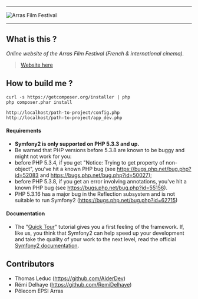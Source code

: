 ***

![Arras Film Festival](http://arras-film-festival.fr/bundles/ressources/img/arras-film-festival.png "Arras Film Festival")

***

What is this ?
--------------

*Online website of the Arras Film Festival (French & international cinema).*

> [Website here](http://arras-film-festival.fr)

How to build me ?
-----------------

```
curl -s https://getcomposer.org/installer | php
php composer.phar install
```

```
http://localhost/path-to-project/config.php
http://localhost/path-to-project/app_dev.php
```

#### Requirements

 * **Symfony2 is only supported on PHP 5.3.3 and up.**
 * Be warned that PHP versions before 5.3.8 are known to be buggy and might not work for you:
 * before PHP 5.3.4, if you get "Notice: Trying to get property of non-object", you've hit a known PHP bug (see https://bugs.php.net/bug.php?id=52083 and https://bugs.php.net/bug.php?id=50027);
 * before PHP 5.3.8, if you get an error involving annotations, you've hit a known PHP bug (see https://bugs.php.net/bug.php?id=55156).
 * PHP 5.3.16 has a major bug in the Reflection subsystem and is not suitable to run Symfony2 (https://bugs.php.net/bug.php?id=62715)

#### Documentation

 * The "[Quick Tour](http://symfony.com/get_started)" tutorial gives you a first feeling of the framework. If, like us, you think that Symfony2 can help speed up your development and take the quality of your work to the next level, read the official [Symfony2 documentation](http://symfony.com/doc/current).

Contributors
------------

 * Thomas Leduc (https://github.com/AlderDev)
 * Rémi Delhaye (https://github.com/RemiDelhaye)
 * Pôlecom EPSI Arras
